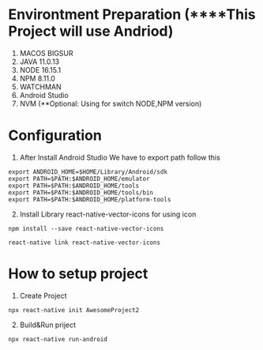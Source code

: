 # Environtment Preparation (****This Project will use Andriod)
1. MACOS BIGSUR
2. JAVA 11.0.13 
3. NODE 16.15.1
4. NPM 8.11.0
5. WATCHMAN
6. Android Studio
7. NVM (**Optional: Using for switch NODE,NPM version)

# Configuration
1. After Install Android Studio We have to export path follow this
```
export ANDROID_HOME=$HOME/Library/Android/sdk
export PATH=$PATH:$ANDROID_HOME/emulator
export PATH=$PATH:$ANDROID_HOME/tools
export PATH=$PATH:$ANDROID_HOME/tools/bin
export PATH=$PATH:$ANDROID_HOME/platform-tools
```

2. Install Library react-native-vector-icons for using icon
```
npm install --save react-native-vector-icons  
```
```
react-native link react-native-vector-icons    
```

# How to setup project
1. Create Project
```
npx react-native init AwesomeProject2
```

2. Build&Run priject
```
npx react-native run-android
```


